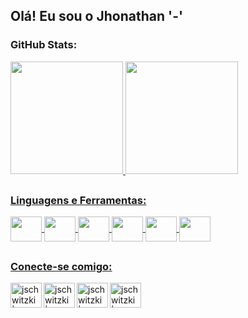 ## Olá! Eu sou o Jhonathan '-'


### GitHub Stats:
<div>
  <a href="https://github.com/jschwitzki">
  <img height="180em" src="https://github-readme-stats.vercel.app/api?username=jschwitzki&show_icons=true&theme=midnight-purple&include_all_commits=true&count_private=true"/>
  <img height="180em" src="https://github-readme-stats.vercel.app/api/top-langs/?username=jschwitzki&layout=compact&langs_count=7&theme=midnight-purple"/>
</div>

##  
  
### Linguagens e Ferramentas:
<div style="display: inline_block">
  <img align="center" height="40" width="50" src="https://cdn.jsdelivr.net/gh/devicons/devicon/icons/elixir/elixir-original.svg" >
  <img align="center" height="40" width="50" src="https://cdn.jsdelivr.net/gh/devicons/devicon/icons/javascript/javascript-plain.svg" >
  <img align="center" height="40" width="50" src="https://cdn.jsdelivr.net/gh/devicons/devicon/icons/ruby/ruby-original.svg" >
  <img align="center" height="40" width="50" src="https://cdn.jsdelivr.net/gh/devicons/devicon/icons/css3/css3-original.svg" >
  <img align="center" height="40" width="50" fill="#60be86" src="https://cdn.jsdelivr.net/gh/devicons/devicon/icons/typescript/typescript-plain.svg" >
  <img align="center" height="40" width="50" src="https://cdn.jsdelivr.net/gh/devicons/devicon/icons/html5/html5-plain.svg" />
</div>
  
##
  
### Conecte-se comigo:

[<img align="left" alt="jschwitzki | LinkedIn" height="40" width="50px" src="https://cdn.jsdelivr.net/gh/devicons/devicon/icons/linkedin/linkedin-original.svg" />][linkedin]
[<img align="left" alt="jschwitzki | GitHub" height="40" width="50px" src="https://cdn.jsdelivr.net/gh/devicons/devicon/icons/github/github-original.svg"  />][github]
[<img align="left" alt="jschwitzki | Instagram" height="40" width="50px" src="https://cdn.jsdelivr.net/npm/simple-icons@v3/icons/instagram.svg" />][instagram]
[<img align="left" alt="jschwitzki | Facebook" color="white" height="40" width="50px" src="https://cdn.jsdelivr.net/gh/devicons/devicon/icons/facebook/facebook-original.svg" />][facebook]
  
[linkedin]: https://linkedin.com/in/jschwitzki
[instagram]: https://www.instagram.com/jschwitzki/
[facebook]: https://www.facebook.com/jhonathan.schwitzki/
[github]: https://github.com/jschwitzki
 
<br>

##
